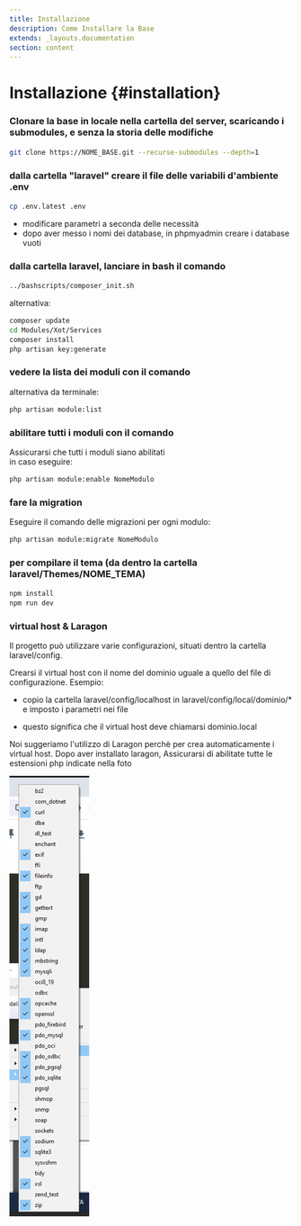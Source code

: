 ```yaml
---
title: Installazione
description: Come Installare la Base
extends: _layouts.documentation
section: content
---
```


# Installazione {#installation}

### Clonare la base in locale nella cartella del server, scaricando i submodules, e senza la storia delle modifiche

```bash
git clone https://NOME_BASE.git --recurse-submodules --depth=1
```

### dalla cartella "laravel" creare il file delle variabili d'ambiente .env 
    
```bash
cp .env.latest .env
```

- modificare parametri a seconda delle necessità
- dopo aver messo i nomi dei database, in phpmyadmin creare i database vuoti

### dalla cartella laravel, lanciare in bash il comando

```bash
../bashscripts/composer_init.sh
```

alternativa: 

```bash
composer update
cd Modules/Xot/Services
composer install
php artisan key:generate
```

### vedere la lista dei moduli con il comando

alternativa da terminale:

```bash
php artisan module:list 
```

### abilitare tutti i moduli con il comando

Assicurarsi che tutti i moduli siano abilitati  
in caso eseguire:

```bash
php artisan module:enable NomeModulo
```

### fare la migration

Eseguire il comando delle migrazioni per ogni modulo:

```bash
php artisan module:migrate NomeModulo
```

### per compilare il tema (da dentro la cartella laravel/Themes/NOME_TEMA)

```bash
npm install
npm run dev
```


### virtual host & Laragon

Il progetto può utilizzare varie configurazioni, situati dentro la cartella laravel/config.  

Crearsi il virtual host con il nome del dominio uguale a quello del file di configurazione. Esempio:

- copio la cartella laravel/config/localhost in laravel/config/local/dominio/* e imposto i parametri nei file

- questo significa che il virtual host deve chiamarsi dominio.local

Noi suggeriamo l'utilizzo di Laragon perchè per crea automaticamente i virtual host.
Dopo aver installato laragon, Assicurarsi di abilitate tutte le estensioni php indicate nella foto

![php extentions](php_extentions.png)

